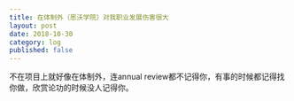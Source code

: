 ```yaml
---
title: 在体制外（思沃学院）对我职业发展伤害很大
layout: post
date: 2018-10-30
category: log
published: false
---
```


不在项目上就好像在体制外，连annual review都不记得你，有事的时候都记得找你做，欣赏论功的时候没人记得你。